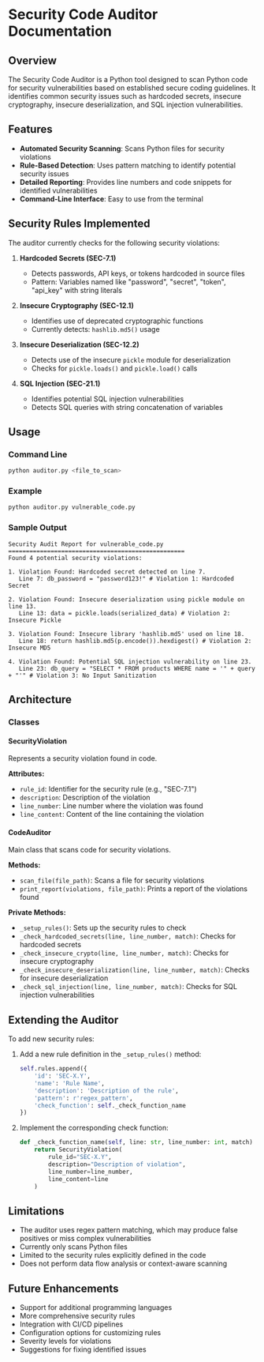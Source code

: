 # Security Code Auditor Documentation

## Overview

The Security Code Auditor is a Python tool designed to scan Python code for security vulnerabilities based on established secure coding guidelines. It identifies common security issues such as hardcoded secrets, insecure cryptography, insecure deserialization, and SQL injection vulnerabilities.

## Features

- **Automated Security Scanning**: Scans Python files for security violations
- **Rule-Based Detection**: Uses pattern matching to identify potential security issues
- **Detailed Reporting**: Provides line numbers and code snippets for identified vulnerabilities
- **Command-Line Interface**: Easy to use from the terminal

## Security Rules Implemented

The auditor currently checks for the following security violations:

1. **Hardcoded Secrets (SEC-7.1)**
   - Detects passwords, API keys, or tokens hardcoded in source files
   - Pattern: Variables named like "password", "secret", "token", "api_key" with string literals

2. **Insecure Cryptography (SEC-12.1)**
   - Identifies use of deprecated cryptographic functions
   - Currently detects: `hashlib.md5()` usage

3. **Insecure Deserialization (SEC-12.2)**
   - Detects use of the insecure `pickle` module for deserialization
   - Checks for `pickle.loads()` and `pickle.load()` calls

4. **SQL Injection (SEC-21.1)**
   - Identifies potential SQL injection vulnerabilities
   - Detects SQL queries with string concatenation of variables

## Usage

### Command Line

```bash
python auditor.py <file_to_scan>
```

### Example

```bash
python auditor.py vulnerable_code.py
```

### Sample Output

```
Security Audit Report for vulnerable_code.py
==================================================
Found 4 potential security violations:

1. Violation Found: Hardcoded secret detected on line 7.
   Line 7: db_password = "password123!" # Violation 1: Hardcoded Secret

2. Violation Found: Insecure deserialization using pickle module on line 13.
   Line 13: data = pickle.loads(serialized_data) # Violation 2: Insecure Pickle

3. Violation Found: Insecure library 'hashlib.md5' used on line 18.
   Line 18: return hashlib.md5(p.encode()).hexdigest() # Violation 2: Insecure MD5

4. Violation Found: Potential SQL injection vulnerability on line 23.
   Line 23: db_query = "SELECT * FROM products WHERE name = '" + query + "'" # Violation 3: No Input Sanitization
```

## Architecture

### Classes

#### SecurityViolation

Represents a security violation found in code.

**Attributes:**
- `rule_id`: Identifier for the security rule (e.g., "SEC-7.1")
- `description`: Description of the violation
- `line_number`: Line number where the violation was found
- `line_content`: Content of the line containing the violation

#### CodeAuditor

Main class that scans code for security violations.

**Methods:**
- `scan_file(file_path)`: Scans a file for security violations
- `print_report(violations, file_path)`: Prints a report of the violations found

**Private Methods:**
- `_setup_rules()`: Sets up the security rules to check
- `_check_hardcoded_secrets(line, line_number, match)`: Checks for hardcoded secrets
- `_check_insecure_crypto(line, line_number, match)`: Checks for insecure cryptography
- `_check_insecure_deserialization(line, line_number, match)`: Checks for insecure deserialization
- `_check_sql_injection(line, line_number, match)`: Checks for SQL injection vulnerabilities

## Extending the Auditor

To add new security rules:

1. Add a new rule definition in the `_setup_rules()` method:
   ```python
   self.rules.append({
       'id': 'SEC-X.Y',
       'name': 'Rule Name',
       'description': 'Description of the rule',
       'pattern': r'regex_pattern',
       'check_function': self._check_function_name
   })
   ```

2. Implement the corresponding check function:
   ```python
   def _check_function_name(self, line: str, line_number: int, match) -> SecurityViolation:
       return SecurityViolation(
           rule_id="SEC-X.Y",
           description="Description of violation",
           line_number=line_number,
           line_content=line
       )
   ```

## Limitations

- The auditor uses regex pattern matching, which may produce false positives or miss complex vulnerabilities
- Currently only scans Python files
- Limited to the security rules explicitly defined in the code
- Does not perform data flow analysis or context-aware scanning

## Future Enhancements

- Support for additional programming languages
- More comprehensive security rules
- Integration with CI/CD pipelines
- Configuration options for customizing rules
- Severity levels for violations
- Suggestions for fixing identified issues